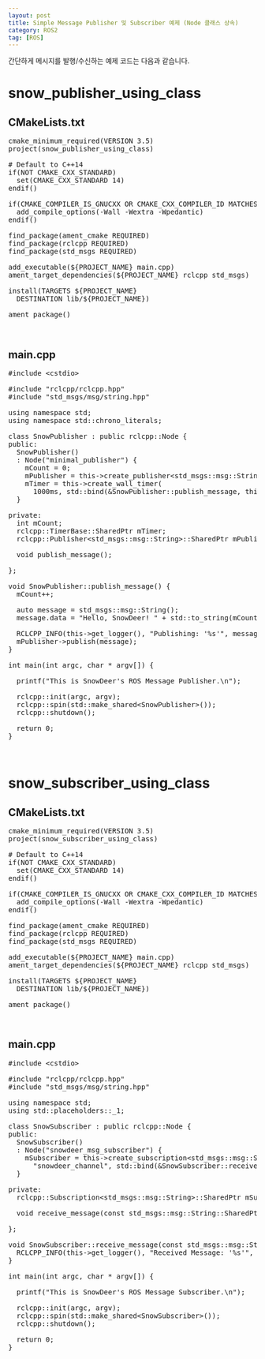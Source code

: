 ```yaml
---
layout: post
title: Simple Message Publisher 및 Subscriber 예제 (Node 클래스 상속)
category: ROS2
tag: [ROS]
---
```


간단하게 메시지를 발행/수신하는 예제 코드는 다음과 같습니다.

# snow_publisher_using_class

## CMakeLists.txt

<pre class="prettyprint">
cmake_minimum_required(VERSION 3.5)
project(snow_publisher_using_class)

# Default to C++14
if(NOT CMAKE_CXX_STANDARD)
  set(CMAKE_CXX_STANDARD 14)
endif()

if(CMAKE_COMPILER_IS_GNUCXX OR CMAKE_CXX_COMPILER_ID MATCHES "Clang")
  add_compile_options(-Wall -Wextra -Wpedantic)
endif()

find_package(ament_cmake REQUIRED)
find_package(rclcpp REQUIRED)
find_package(std_msgs REQUIRED)

add_executable(${PROJECT_NAME} main.cpp)
ament_target_dependencies(${PROJECT_NAME} rclcpp std_msgs)

install(TARGETS ${PROJECT_NAME}
  DESTINATION lib/${PROJECT_NAME})

ament_package()
</pre>

<br>

## main.cpp

<pre class="prettyprint">
#include &lt;cstdio&gt;

#include "rclcpp/rclcpp.hpp"
#include "std_msgs/msg/string.hpp"

using namespace std;
using namespace std::chrono_literals;

class SnowPublisher : public rclcpp::Node {
public:
  SnowPublisher()
  : Node("minimal_publisher") {
    mCount = 0;
    mPublisher = this->create_publisher&lt;std_msgs::msg::String&gt;("snowdeer_channel");
    mTimer = this->create_wall_timer(
      1000ms, std::bind(&SnowPublisher::publish_message, this));
  }

private:
  int mCount;
  rclcpp::TimerBase::SharedPtr mTimer;
  rclcpp::Publisher&lt;std_msgs::msg::String&gt;::SharedPtr mPublisher;
  
  void publish_message();
 
};

void SnowPublisher::publish_message() {
  mCount++;

  auto message = std_msgs::msg::String();
  message.data = "Hello, SnowDeer! " + std::to_string(mCount);

  RCLCPP_INFO(this->get_logger(), "Publishing: '%s'", message.data.c_str())
  mPublisher->publish(message);
}

int main(int argc, char * argv[]) {
  
  printf("This is SnowDeer's ROS Message Publisher.\n");

  rclcpp::init(argc, argv);
  rclcpp::spin(std::make_shared&lt;SnowPublisher&gt;());
  rclcpp::shutdown();

  return 0;
}
</pre>

<br>

# snow_subscriber_using_class

## CMakeLists.txt

<pre class="prettyprint">
cmake_minimum_required(VERSION 3.5)
project(snow_subscriber_using_class)

# Default to C++14
if(NOT CMAKE_CXX_STANDARD)
  set(CMAKE_CXX_STANDARD 14)
endif()

if(CMAKE_COMPILER_IS_GNUCXX OR CMAKE_CXX_COMPILER_ID MATCHES "Clang")
  add_compile_options(-Wall -Wextra -Wpedantic)
endif()

find_package(ament_cmake REQUIRED)
find_package(rclcpp REQUIRED)
find_package(std_msgs REQUIRED)

add_executable(${PROJECT_NAME} main.cpp)
ament_target_dependencies(${PROJECT_NAME} rclcpp std_msgs)

install(TARGETS ${PROJECT_NAME}
  DESTINATION lib/${PROJECT_NAME})

ament_package()
</pre>

<br>

## main.cpp

<pre class="prettyprint">
#include &lt;cstdio&gt;

#include "rclcpp/rclcpp.hpp"
#include "std_msgs/msg/string.hpp"

using namespace std;
using std::placeholders::_1;

class SnowSubscriber : public rclcpp::Node {
public:
  SnowSubscriber()
  : Node("snowdeer_msg_subscriber") {
    mSubscriber = this->create_subscription&lt;std_msgs::msg::String&gt;(
      "snowdeer_channel", std::bind(&SnowSubscriber::receive_message, this, _1));
  }

private:
  rclcpp::Subscription&lt;std_msgs::msg::String&gt;::SharedPtr mSubscriber;

  void receive_message(const std_msgs::msg::String::SharedPtr msg);
  
};

void SnowSubscriber::receive_message(const std_msgs::msg::String::SharedPtr msg) {
  RCLCPP_INFO(this->get_logger(), "Received Message: '%s'", msg->data.c_str())
}

int main(int argc, char * argv[]) {
  
  printf("This is SnowDeer's ROS Message Subscriber.\n");

  rclcpp::init(argc, argv);
  rclcpp::spin(std::make_shared&lt;SnowSubscriber&gt;());
  rclcpp::shutdown();

  return 0;
}
</pre>